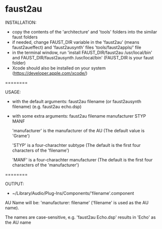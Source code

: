 faust2au
========

INSTALLATION:

- copy the contents of the 'architecture' and 'tools' folders into the similar faust folders
- if needed, change FAUST_DIR variable in the 'faust2au' (means faust2aueffect) and 'faust2ausynth' files 'tools/faust2appls/' file
- in the terminal window, run  'install FAUST_DIR/faust2au /usr/local/bin' and FAUST_DIR/faust2ausynth /usr/local/bin' (FAUST_DIR is your faust folder)
- Xcode should also be installed on your system (https://developer.apple.com/xcode/)


========

USAGE: 

- with the default arguments:
faust2au filename (or faust2ausynth filename)
(e.g. faust2au echo.dsp)

- with some extra arguments:
faust2au filename manufacturer STYP MANF

  'manufacturer' is the manufacturer of the AU (The default value is 'Grame')

  'STYP' is a four-charachter subtype (The default is the first four characters of the 'filename')

  'MANF' is a four-charachter manufacturer (The default is the first four characters of the 'manufacturer')


========

OUTPUT:
  - ~/Library/Audio/Plug-Ins/Components/'filename'.component
   
  AU Name will be: 'manufacturer: filename'  ('filename' is used as the AU name). 

  The names are case-sensitive, e.g. 'faust2au Echo.dsp' results in 'Echo' as the AU name
